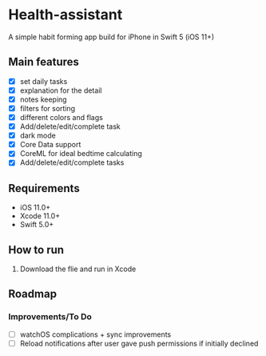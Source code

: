 # Health-assistant

A simple habit forming app build for iPhone in Swift 5 (iOS 11+)

## Main features
- [x] set daily tasks
- [x] explanation for the detail
- [x] notes keeping
- [x] filters for sorting
- [x] different colors and flags 
- [x] Add/delete/edit/complete task
- [x] dark mode
- [x] Core Data support
- [x] CoreML for ideal bedtime calculating 
- [x] Add/delete/edit/complete tasks
## Requirements
 - iOS 11.0+
 - Xcode 11.0+
 - Swift 5.0+

## How to run

1. Download the flie and run in Xcode

## Roadmap
 
### Improvements/To Do
- [ ] watchOS complications + sync improvements
- [ ] Reload notifications after user gave push permissions if initially declined 
